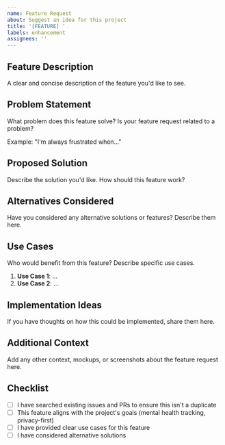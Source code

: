 ```yaml
---
name: Feature Request
about: Suggest an idea for this project
title: '[FEATURE] '
labels: enhancement
assignees: ''
---
```


## Feature Description

A clear and concise description of the feature you'd like to see.

## Problem Statement

What problem does this feature solve? Is your feature request related to a problem?

Example: "I'm always frustrated when..."

## Proposed Solution

Describe the solution you'd like. How should this feature work?

## Alternatives Considered

Have you considered any alternative solutions or features? Describe them here.

## Use Cases

Who would benefit from this feature? Describe specific use cases.

1. **Use Case 1**: ...
2. **Use Case 2**: ...

## Implementation Ideas

If you have thoughts on how this could be implemented, share them here.

## Additional Context

Add any other context, mockups, or screenshots about the feature request here.

## Checklist

- [ ] I have searched existing issues and PRs to ensure this isn't a duplicate
- [ ] This feature aligns with the project's goals (mental health tracking, privacy-first)
- [ ] I have provided clear use cases for this feature
- [ ] I have considered alternative solutions
